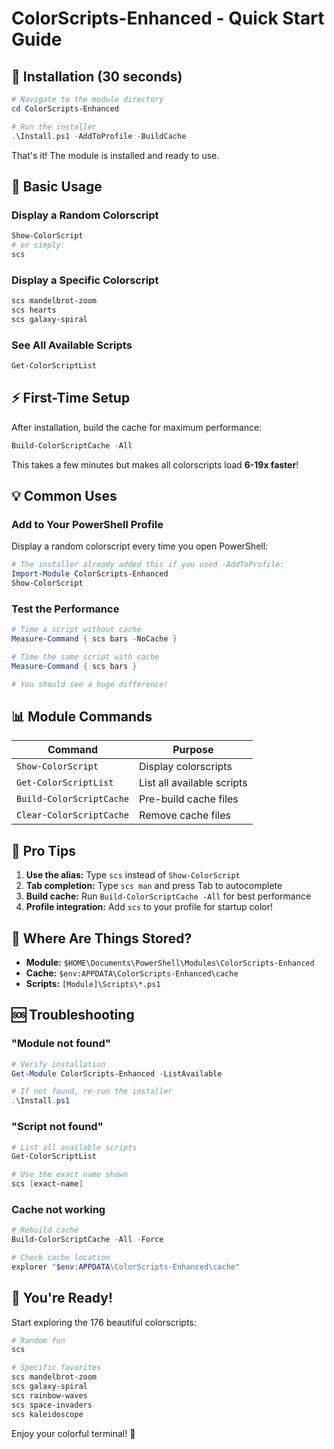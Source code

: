 # ColorScripts-Enhanced - Quick Start Guide

## 🚀 Installation (30 seconds)

```powershell
# Navigate to the module directory
cd ColorScripts-Enhanced

# Run the installer
.\Install.ps1 -AddToProfile -BuildCache
```

That's it! The module is installed and ready to use.

## 🎨 Basic Usage

### Display a Random Colorscript
```powershell
Show-ColorScript
# or simply:
scs
```

### Display a Specific Colorscript
```powershell
scs mandelbrot-zoom
scs hearts
scs galaxy-spiral
```

### See All Available Scripts
```powershell
Get-ColorScriptList
```

## ⚡ First-Time Setup

After installation, build the cache for maximum performance:

```powershell
Build-ColorScriptCache -All
```

This takes a few minutes but makes all colorscripts load **6-19x faster**!

## 💡 Common Uses

### Add to Your PowerShell Profile
Display a random colorscript every time you open PowerShell:

```powershell
# The installer already added this if you used -AddToProfile:
Import-Module ColorScripts-Enhanced
Show-ColorScript
```

### Test the Performance
```powershell
# Time a script without cache
Measure-Command { scs bars -NoCache }

# Time the same script with cache
Measure-Command { scs bars }

# You should see a huge difference!
```

## 📊 Module Commands

| Command | Purpose |
|---------|---------|
| `Show-ColorScript` | Display colorscripts |
| `Get-ColorScriptList` | List all available scripts |
| `Build-ColorScriptCache` | Pre-build cache files |
| `Clear-ColorScriptCache` | Remove cache files |

## 🎯 Pro Tips

1. **Use the alias:** Type `scs` instead of `Show-ColorScript`
2. **Tab completion:** Type `scs man` and press Tab to autocomplete
3. **Build cache:** Run `Build-ColorScriptCache -All` for best performance
4. **Profile integration:** Add `scs` to your profile for startup color!

## 📁 Where Are Things Stored?

- **Module:** `$HOME\Documents\PowerShell\Modules\ColorScripts-Enhanced`
- **Cache:** `$env:APPDATA\ColorScripts-Enhanced\cache`
- **Scripts:** `[Module]\Scripts\*.ps1`

## 🆘 Troubleshooting

### "Module not found"
```powershell
# Verify installation
Get-Module ColorScripts-Enhanced -ListAvailable

# If not found, re-run the installer
.\Install.ps1
```

### "Script not found"
```powershell
# List all available scripts
Get-ColorScriptList

# Use the exact name shown
scs [exact-name]
```

### Cache not working
```powershell
# Rebuild cache
Build-ColorScriptCache -All -Force

# Check cache location
explorer "$env:APPDATA\ColorScripts-Enhanced\cache"
```

## 🎉 You're Ready!

Start exploring the 176 beautiful colorscripts:

```powershell
# Random fun
scs

# Specific favorites
scs mandelbrot-zoom
scs galaxy-spiral
scs rainbow-waves
scs space-invaders
scs kaleidoscope
```

Enjoy your colorful terminal! 🌈
